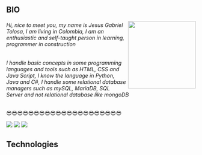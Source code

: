 <!---
gabotolosa/gabotolosa is a ✨ special ✨ repository because its `README.md` (this file) appears on your GitHub profile.
You can click the Preview link to take a look at your changes.
--->
## BIO

<img src="https://github-readme-stats.vercel.app/api?username=gabotolosa&show_icons=true&theme=radical" height="180em" align="right"/>

###### Hi, nice to meet you, my name is Jesus Gabriel Tolosa, I am living in Colombia, I am an enthusiastic and self-taught person in learning, programmer in construction

###### I handle basic concepts in some programming languages ​​and tools such as HTML, CSS and Java Script, I know the language in Python, Java and C#, I handle some relational database managers such as mySQL, MariaDB, SQL Server and not relational database like mongoDB

😎😎😎😎😎😎😎😎😎😎😎😎😎😎😎😎😎😎😎😎😎

![](https://codigoonclick.com/wp-content/uploads/2018/02/mejores-lenguajes-de-programacion-2018.jpg)
![](https://1000marcas.net/wp-content/uploads/2020/11/Java-logo.png )
![]({https://www.fixedbuffer.com/wp-content/uploads/2019/06/reflexion.png)
## Technologies 
